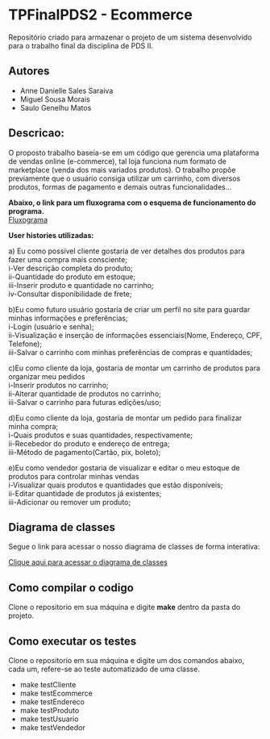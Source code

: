 # TPFinalPDS2 - Ecommerce
Repositório criado para armazenar o projeto de um sistema desenvolvido para o trabalho final da disciplina de PDS II.

## Autores
- Anne Danielle Sales Saraiva 
- Miguel Sousa Morais
- Saulo Genelhu Matos

## Descricao:
 O proposto trabalho baseia-se em um código que gerencia uma plataforma de vendas online (e-commerce), tal loja funciona num formato de marketplace (venda dos mais variados produtos). O trabalho propõe previamente que o usuário consiga utilizar um carrinho, com diversos produtos, formas de pagamento e demais outras funcionalidades…

 **Abaixo, o link para um fluxograma com o esquema de funcionamento do programa.**  
 [Fluxograma](https://app.diagrams.net/#G187UrcdvRXU-SZqLq82HMT6UUiYznhJBy)

**User histories utilizadas:**

a) Eu como possível cliente gostaria de ver detalhes dos produtos para fazer uma compra mais consciente;  
i-Ver descrição completa do produto;  
ii-Quantidade do produto em estoque;  
iii-Inserir produto e quantidade no carrinho;  
iv-Consultar disponibilidade de frete;  

b)Eu como futuro usuário gostaria de criar um perfil no site para guardar minhas informações e preferências;  
i-Login (usuário e senha);  
ii-Visualização e inserção de informações essenciais(Nome, Endereço, CPF, Telefone);  
iii-Salvar o carrinho com minhas preferências de compras e quantidades;  

c)Eu como cliente da loja, gostaria de montar um carrinho de produtos para organizar meu pedidos  
i-Inserir produtos no carrinho;  
ii-Alterar quantidade de produtos no carrinho;  
iii-Salvar o carrinho para futuras edições/uso;  

d)Eu como cliente da loja, gostaria de montar um pedido para finalizar minha compra;  
i-Quais produtos e suas quantidades, respectivamente;  
ii-Recebedor do produto e endereço de entrega;  
iii-Método de pagamento(Cartão, pix, boleto);  


e)Eu como vendedor gostaria de visualizar e editar o meu estoque de produtos para controlar minhas vendas  
i-Visualizar quais produtos e quantidades que estão disponíveis;  
ii-Editar quantidade de produtos já existentes;  
iii-Adicionar ou remover um produto;  

## Diagrama de classes
Segue o link para acessar o nosso diagrama de classes de forma interativa:  

[Clique aqui para acessar o diagrama de classes](https://app.diagrams.net/#G1bF9o_KUhCVYBYQYlOPGzxsOjcseLsnDg)

## Como compilar o codigo

Clone o repositorio em sua máquina e digite **make** dentro da pasta do projeto.

## Como executar os testes

Clone o repositorio em sua máquina e digite um dos comandos abaixo, cada um, refere-se ao teste automatizado de uma classe.  

- make testCliente
- make testEcommerce
- make testEndereco
- make testProduto
- make testUsuario
- make testVendedor
